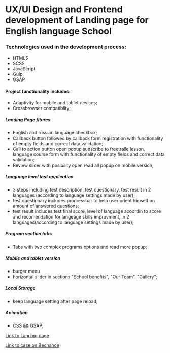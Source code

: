 # UX/UI Design and Frontend development of Landing page for English language School

### Technologies used in the development process:
* HTML5
* SCSS
* JavaScript
* Gulp
* GSAP

#### Project functionality includes:
  - Adaptivity for mobile and tablet devices;
  - Crossbrowser compatiblity;
  
  ##### Landing Page fitures
  - English and russian language checkbox;
  - Callback button followed by callback form registration with functionality of empty fields and correct data validation;
  - Call to action button open popup subscribe to freetraile lesson, language course form with functionality of empty fields and correct data validation;
  - Review slider with posibility open read all popup on mobile version;
  
  ##### Language level test application
  - 3 steps including test description, test questionary, test result in 2 languages (according to language settings made by user);
  - test questionary includes progressbar to help user orient himself on amount of answered questions;
  - test result includes test final score, level of language acoordin to score and recomendation for langeage skills impruvment, in 2 languages(according to language settings made by user);
  
  ##### Program section tabs
   - Tabs with two complex programs options and read more popup;
   
  ##### Mobile and tablet version
   - burger menu 
   - horizontal slider in sections "School benefits", "Our Team", "Gallery";

  ##### Local Storage
   - keep language setting after page reload;
   
  ##### Animation
   - CSS && GSAP;
   
   
   

 [Link to Landing page ](https://natalinait.github.io/language_school.gitgub.io/) 


 [Link to case on Bechance ](https://www.behance.net/gallery/102482795/English-Language-School-Landing-Page)
